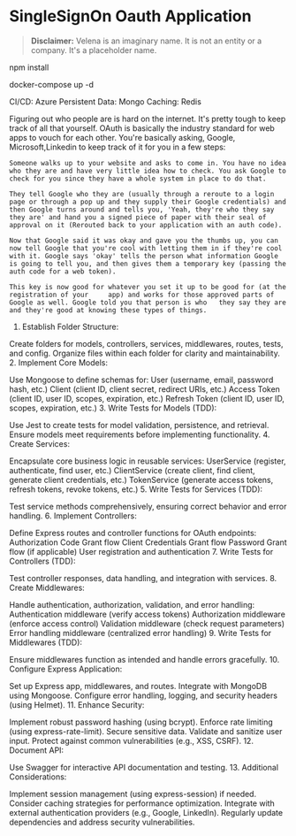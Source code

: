 # SingleSignOn Oauth Application

> **Disclaimer:** Velena is an imaginary name. It is not an entity or a company. It's a placeholder name.

npm install

docker-compose up -d

CI/CD: Azure
Persistent Data: Mongo
Caching: Redis

Figuring out who people are is hard on the internet. It's pretty tough to keep track of all that yourself. OAuth is basically the industry standard for web apps to vouch for each other. You're basically asking, Google, Microsoft,Linkedin to keep track of it for you in a few steps:

    Someone walks up to your website and asks to come in. You have no idea who they are and have very little idea how to check. You ask Google to check for you since they have a whole system in place to do that.

    They tell Google who they are (usually through a reroute to a login page or through a pop up and they supply their Google credentials) and then Google turns around and tells you, 'Yeah, they're who they say they are' and hand you a signed piece of paper with their seal of approval on it (Rerouted back to your application with an auth code).

    Now that Google said it was okay and gave you the thumbs up, you can now tell Google that you're cool with letting them in if they're cool with it. Google says 'okay' tells the person what information Google is going to tell you, and then gives them a temporary key (passing the auth code for a web token).

    This key is now good for whatever you set it up to be good for (at the registration of your     app) and works for those approved parts of Google as well. Google told you that person is who   they say they are and they're good at knowing these types of things.

1. Establish Folder Structure:

Create folders for models, controllers, services, middlewares, routes, tests, and config.
Organize files within each folder for clarity and maintainability. 2. Implement Core Models:

Use Mongoose to define schemas for:
User (username, email, password hash, etc.)
Client (client ID, client secret, redirect URIs, etc.)
Access Token (client ID, user ID, scopes, expiration, etc.)
Refresh Token (client ID, user ID, scopes, expiration, etc.) 3. Write Tests for Models (TDD):

Use Jest to create tests for model validation, persistence, and retrieval.
Ensure models meet requirements before implementing functionality. 4. Create Services:

Encapsulate core business logic in reusable services:
UserService (register, authenticate, find user, etc.)
ClientService (create client, find client, generate client credentials, etc.)
TokenService (generate access tokens, refresh tokens, revoke tokens, etc.) 5. Write Tests for Services (TDD):

Test service methods comprehensively, ensuring correct behavior and error handling. 6. Implement Controllers:

Define Express routes and controller functions for OAuth endpoints:
Authorization Code Grant flow
Client Credentials Grant flow
Password Grant flow (if applicable)
User registration and authentication 7. Write Tests for Controllers (TDD):

Test controller responses, data handling, and integration with services. 8. Create Middlewares:

Handle authentication, authorization, validation, and error handling:
Authentication middleware (verify access tokens)
Authorization middleware (enforce access control)
Validation middleware (check request parameters)
Error handling middleware (centralized error handling) 9. Write Tests for Middlewares (TDD):

Ensure middlewares function as intended and handle errors gracefully. 10. Configure Express Application:

Set up Express app, middlewares, and routes.
Integrate with MongoDB using Mongoose.
Configure error handling, logging, and security headers (using Helmet). 11. Enhance Security:

Implement robust password hashing (using bcrypt).
Enforce rate limiting (using express-rate-limit).
Secure sensitive data.
Validate and sanitize user input.
Protect against common vulnerabilities (e.g., XSS, CSRF). 12. Document API:

Use Swagger for interactive API documentation and testing. 13. Additional Considerations:

Implement session management (using express-session) if needed.
Consider caching strategies for performance optimization.
Integrate with external authentication providers (e.g., Google, LinkedIn).
Regularly update dependencies and address security vulnerabilities.
